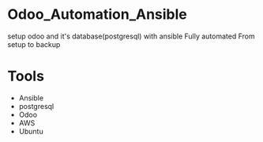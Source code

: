 # Odoo_Automation_Ansible
setup odoo and it's database(postgresql) with ansible Fully automated From setup to backup
# Tools
- Ansible
- postgresql
- Odoo
- AWS
- Ubuntu
